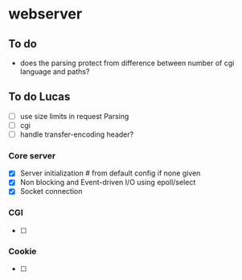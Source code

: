 # webserver

## To do
- does the parsing protect from difference between number of cgi language and paths?

## To do Lucas ## 
- [ ] use size limits in request Parsing
- [ ] cgi
- [ ] handle transfer-encoding header?

### Core server ###
- [x] Server initialization # from default config if none given
- [x] Non blocking and Event-driven I/O using epoll/select
- [x] Socket connection

### CGI ###
- [ ]

### Cookie ###
- [ ]
